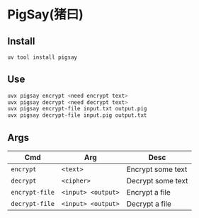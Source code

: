 # PigSay(猪曰)

## Install

```bash
uv tool install pigsay
```

## Use

```bash
uvx pigsay encrypt <need encrypt text>
uvx pigsay decrypt <need decrypt text>
uvx pigsay encrypt-file input.txt output.pig
uvx pigsay decrypt-file input.pig output.txt
```

## Args

| Cmd | Arg | Desc |
|------|------|------|
| `encrypt` | `<text>` | Encrypt some text |
| `decrypt` | `<cipher>` | Decrypt some text |
| `encrypt-file` | `<input> <output>` | Encrypt a file |
| `decrypt-file` | `<input> <output>` | Decrypt a file |
